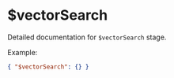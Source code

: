 # $vectorSearch

Detailed documentation for `$vectorSearch` stage.

Example:
```json
{ "$vectorSearch": {} }
```